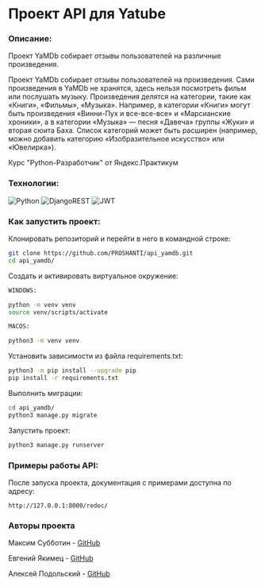 # Проект API для Yatube

### Описание:

Проект YaMDb собирает отзывы пользователей на различные произведения.

Проект YaMDb собирает отзывы пользователей на произведения. Сами произведения в YaMDb не хранятся, здесь нельзя посмотреть фильм или послушать музыку.
Произведения делятся на категории, такие как «Книги», «Фильмы», «Музыка». Например, в категории «Книги» могут быть произведения «Винни-Пух и все-все-все» и «Марсианские хроники», 
а в категории «Музыка» — песня «Давеча» группы «Жуки» и вторая сюита Баха. Список категорий может быть расширен (например, можно добавить категорию «Изобразительное искусство» или «Ювелирка»). 

Курс "Python-Разработчик" от Яндекс.Практикум

### Технологии:

![Python](https://img.shields.io/badge/python-3670A0?style=for-the-badge&logo=python&logoColor=ffdd54)
![DjangoREST](https://img.shields.io/badge/DJANGO-REST-ff1709?style=for-the-badge&logo=django&logoColor=white&color=ff1709&labelColor=gray)
![JWT](https://img.shields.io/badge/JWT-black?style=for-the-badge&logo=JSON%20web%20tokens)

### Как запустить проект:

Клонировать репозиторий и перейти в него в командной строке:
```bash
git clone https://github.com/PROSHANTI/api_yamdb.git
cd api_yamdb/
```

Cоздать и активировать виртуальное окружение:
```bash
WINDOWS:

python -m venv venv
source venv/scripts/activate

MACOS:

python3 -m venv venv
```
Установить зависимости из файла requirements.txt:
```bash
python3 -m pip install --upgrade pip
pip install -r requirements.txt
```

Выполнить миграции:
```bash
cd api_yamdb/
python3 manage.py migrate
```

Запустить проект:
```bash
python3 manage.py runserver
```

### Примеры работы API:

После запуска проекта, документация с примерами доступна по адресу: 
```
http://127.0.0.1:8000/redoc/
```

### Авторы проекта

Максим Субботин - [GitHub](<https://github.com/PROSHANTI>)

Евгений Якимец - [GitHub](<https://github.com/gerzzog>)

Алексей Подольский - [GitHub](<https://github.com/Alexey32134>)